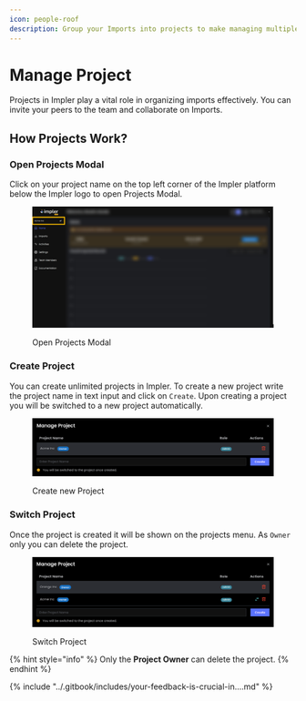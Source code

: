 ```yaml
---
icon: people-roof
description: Group your Imports into projects to make managing multiple imports easy
---
```


# Manage Project

Projects in Impler play a vital role in organizing imports effectively. You can invite your peers to the team and collaborate on Imports.

## How Projects Work?

### Open Projects Modal

Click on your project name on the top left corner of the Impler platform below the Impler logo to open Projects Modal.

<figure><img src="../.gitbook/assets/image (84).png" alt=""><figcaption><p>Open Projects Modal</p></figcaption></figure>

### Create Project

You can create unlimited projects in Impler. To create a new project write the project name in text input and click on `Create`. Upon creating a project you will be switched to a new project automatically.

<figure><img src="../.gitbook/assets/image (83).png" alt=""><figcaption><p>Create new Project</p></figcaption></figure>

### Switch Project

Once the project is created it will be shown on the projects menu. As `Owner` only you can delete the project.

<figure><img src="../.gitbook/assets/image (85).png" alt=""><figcaption><p>Switch Project</p></figcaption></figure>

{% hint style="info" %}
Only the **Project Owner** can delete the project.
{% endhint %}

{% include "../.gitbook/includes/your-feedback-is-crucial-in....md" %}
